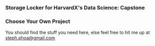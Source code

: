 ### Storage Locker for HarvardX's Data Science: Capstone 
### Choose Your Own Project 
You should find the stuff you need here, else feel free to hit me up at steph.phoa@gmail.com 
